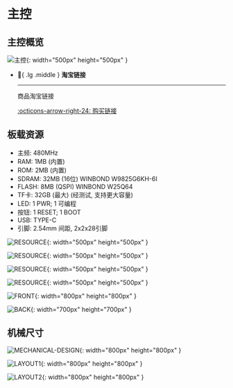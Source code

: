 # 主控

## 主控概览
![主控](main_control.jpg){: width="500px" height="500px" }

<div class="grid cards" markdown>

-   :shopping_cart:{ .lg .middle } __淘宝链接__

    ---

    商品淘宝链接


    [:octicons-arrow-right-24: <a href="https://m.tb.cn/h.glFZRKv3mP2cLID?tk=G3YX3VNEVf9 " target="_blank"> 购买链接 </a>](#)

</div>

## 板载资源
- 主频: 480MHz
- RAM: 1MB (内置)
- ROM: 2MB (内置)
- SDRAM: 32MB (16位) WINBOND W9825G6KH-6I
- FLASH: 8MB (QSPI) WINBOND W25Q64
- TF卡: 32GB (最大) (经测试, 支持更大容量)
- LED: 1 PWR; 1 可编程
- 按钮: 1 RESET; 1 BOOT
- USB: TYPE-C
- 引脚: 2.54mm 间距, 2x2x28引脚

![RESOURCE](resource1.jpg){: width="500px" height="500px" }

![RESOURCE](resource2.jpg){: width="500px" height="500px" }

![RESOURCE](resource3.jpg){: width="500px" height="500px" }

![RESOURCE](resource4.jpg){: width="500px" height="500px" }

![FRONT](front.png){: width="800px" height="800px" }

![BACK](back.png){: width="700px" height="700px" }

## 机械尺寸

<!-- <iframe src="http://www.cuishuaiwen.com:7500/DEV/FK-STM32H743/FK743-MECHANICAL-DESIGN.pdf" width="100%" height="600px"></iframe>

## 电路图

<iframe src="http://www.cuishuaiwen.com:7500/DEV/FK-STM32H743/FK743-LAYOUT.pdf" width="100%" height="600px"></iframe> -->

![MECHANICAL-DESIGN](MECHANICAL-DESIGN.png){: width="800px" height="800px" }

![LAYOUT1](LAYOUT1.png){: width="800px" height="800px" }

![LAYOUT2](LAYOUT2.png){: width="800px" height="800px" }